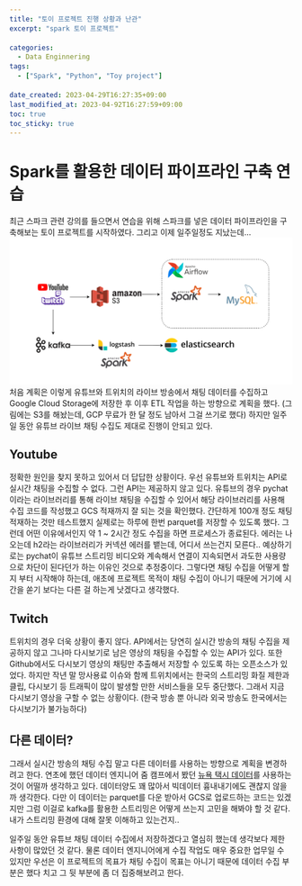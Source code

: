 ```yaml
---
title: "토이 프로젝트 진행 상황과 난관"
excerpt: "spark 토이 프로젝트"

categories:
  - Data Enginnering
tags:
  - ["Spark", "Python", "Toy project"]

date_created: 2023-04-29T16:27:35+09:00
last_modified_at: 2023-04-92T16:27:59+09:00
toc: true
toc_sticky: true
---
```


# Spark를 활용한 데이터 파이프라인 구축 연습

최근 스파크 관련 강의를 들으면서 연습을 위해 스파크를 넣은 데이터 파이프라인을 구축해보는 토이 프로젝트를 시작하였다. 그리고 이제 일주일정도 지났는데...
![](/assets/img/2023-04-29-toy-project/pipeline.drawio.svg)
처음 계획은 이렇게 유튜브와 트위치의 라이브 방송에서 채팅 데이터를 수집하고 Google Cloud Storage에 저장한 후 이후 ETL 작업을 하는 방향으로 계획을 했다. (그림에는 S3를 해놨는데, GCP 무료가 한 달 정도 남아서 그걸 쓰기로 했다)
하지만 일주일 동안 유튜브 라이브 채팅 수집도 제대로 진행이 안되고 있다. 

## Youtube
정확한 원인을 찾지 못하고 있어서 더 답답한 상황이다. 우선 유튜브와 트위치는 API로 실시간 채팅을 수집할 수 없다. 그런 API는 제공하지 않고 있다. 유튜브의 경우 pychat이라는 라이브러리를 통해 라이브 채팅을 수집할 수 있어서 해당 라이브러리를 사용해 수집 코드를 작성했고 GCS 적재까지 잘 되는 것을 확인했다. 간단하게 100개 정도 채팅 적재하는 것만 테스트했지 실제로는 하루에 한번 parquet를 저장할 수 있도록 했다. 
그런데 어떤 이유에서인지 약 1 ~ 2시간 정도 수집을 하면 프로세스가 종료된다. 에러는 나오는데 h2라는 라이브러리가 커넥션 에러를 뱉는데, 어디서 쓰는건지 모른다..
예상하기로는 pychat이 유튜브 스트리밍 비디오와 계속해서 연결이 지속되면서 과도한 사용량으로 차단이 된다던가 하는 이유인 것으로 추정중이다. 그렇다면 채팅 수집을 어떻게 할 지 부터 시작해야 하는데, 애초에 프로젝트 목적이 채팅 수집이 아니기 때문에 거기에 시간을 쏟기 보다는 다른 걸 하는게 낫겠다고 생각했다. 

## Twitch
트위치의 경우 더욱 상황이 좋지 않다. API에서는 당연히 실시간 방송의 채팅 수집을 제공하지 않고 그나마 다시보기로 남은 영상의 채팅을 수집할 수 있는 API가 있다. 또한 Github에서도 다시보기 영상의 채팅만 추출해서 저장할 수 있도록 하는 오픈소스가 있었다. 하지만 작년 말 망사용료 이슈와 함께 트위치에서는 한국의 스트리밍 화질 제한과 클립, 다시보기 등 트래픽이 많이 발생할 만한 서비스들을 모두 중단했다. 그래서 지금 다시보기 영상을 구할 수 없는 상황이다. (한국 방송 뿐 아니라 외국 방송도 한국에서는 다시보기가 불가능하다)

## 다른 데이터?
그래서 실시간 방송의 채팅 수집 말고 다른 데이터를 사용하는 방향으로 계획을 변경하려고 한다.
연초에 했던 데이터 엔지니어 줌 캠프에서 봤던 [뉴욕 택시 데이터](https://www.slideshare.net/AlexeyGrigorev/data-engineering-zoomcamp-introduction)를 사용하는 것이 어떨까 생각하고 있다. 데이터양도 꽤 많아서 빅데이터 흉내내기에도 괜찮지 않을까 생각한다. 
다만 이 데이터는 parquet를 다운 받아서 GCS로 업로드하는 코드는 있겠지만 그럼 이걸로 kafka를 활용한 스트리밍은 어떻게 쓰는지 고민을 해봐야 할 것 같다. 내가 스트리밍 환경에 대해 잘못 이해하고 있는건지.. 

일주일 동안 유튜브 채팅 데이터 수집에서 저장하겠다고 열심히 했는데 생각보다 제한 사항이 많았던 것 같다. 물론 데이터 엔지니어에게 수집 작업도 매우 중요한 업무일 수 있지만 우선은 이 프로젝트의 목표가 채팅 수집이 목표는 아니기 때문에 데이터 수집 부분은 했다 치고 그 뒷 부분에 좀 더 집중해보려고 한다.
